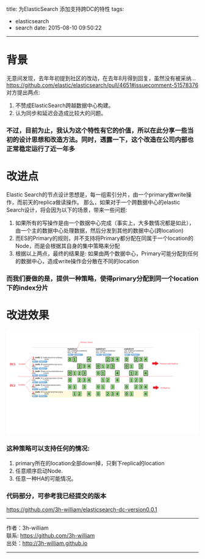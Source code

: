 title: 为ElasticSearch 添加支持跨DC的特性
tags: 
- elasticsearch
- search
date: 2015-08-10 09:50:22
---
# 背景
无意间发现，去年年初提到社区的改动，在去年8月得到回复，虽然没有被采纳…
https://github.com/elastic/elasticsearch/pull/4651#issuecomment-51578376  
对方提出两点:
1. 不赞成ElasticSearch跨越数据中心构建。   
2. 认为同步和延迟会造成比较大的问题。    

### **不过，目前为止，我认为这个特性有它的价值，所以在此分享一些当初的设计思想和改造方法。同时，透露一下，这个改造在公司内部也正常稳定运行了近一年多**  

# 改进点  
Elastic Search的节点设计思想是，每一组索引分片，由一个primary做write操作，而前天的replica做读操作。 
那么，如果对于一个跨数据中心的elastic Search设计，将会因为以下的场景，带来一些问题:
1. 如果所有的写操作是由一个数据中心完成（事实上，大多数情况都是如此），由一个主的数据中心处理数据，然后分发到其他的数据中心(跨location)
2. 而ES的Primary的规则，并不支持将Primary都分配在同属于一个location的Node，而是会根据其自身的集中策略来分配
3. 根据以上两点，最终的结果是: 如果由两个数据中心，Primary可能分配到任何的数据中心，造成write操作会分散在不同的location

### **而我们要做的是，提供一种策略，使得primary分配到同一个location下的index分片**

# 改进效果 

![分布](/img/elasticsearch_dc/1.png)

### 这种策略可以支持任何的情况:
1. primary所在的location全部down掉，只剩下replica的location
2. 任意顺序启动Node.
3. 任意一种HA的可能情况。  


### 代码部分，可参考我已经提交的版本  
https://github.com/3h-william/elasticsearch-dc-version0.0.1


---

作者：3h-william  
联系: https://github.com/3h-william  
出处：http://3h-william.github.io  

---
 